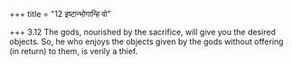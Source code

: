 +++
title = "12 इष्टान्भोगान्हि वो"

+++
3.12 The gods, nourished by the sacrifice, will give you the desired
objects. So, he who enjoys the objects given by the gods without
offering (in return) to them, is verily a thief.
